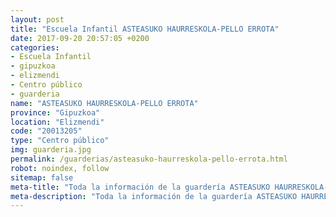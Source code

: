 ```yaml
---
layout: post
title: "Escuela Infantil ASTEASUKO HAURRESKOLA-PELLO ERROTA"
date: 2017-09-20 20:57:05 +0200
categories:
- Escuela Infantil
- gipuzkoa
- elizmendi
- Centro público
- guarderia
name: "ASTEASUKO HAURRESKOLA-PELLO ERROTA"
province: "Gipuzkoa"
location: "Elizmendi"
code: "20013205"
type: "Centro público"
img: guarderia.jpg
permalink: /guarderias/asteasuko-haurreskola-pello-errota.html
robot: noindex, follow
sitemap: false
meta-title: "Toda la información de la guardería ASTEASUKO HAURRESKOLA-PELLO ERROTA"
meta-description: "Toda la información de la guardería ASTEASUKO HAURRESKOLA-PELLO ERROTA"
---
```

